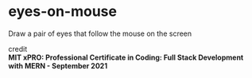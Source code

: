 # eyes-on-mouse
Draw a pair of eyes that follow the mouse on the screen

credit  
**MIT xPRO: Professional Certificate in Coding: Full Stack Development with MERN - September 2021**
